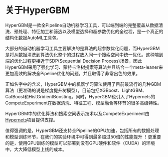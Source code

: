 
关于HyperGBM
======================

HyperGBM是一款全Pipeline自动机器学习工具，可以端到端的完整覆盖从数据清洗、预处理、特征加工和筛选以及模型选择和超参数优化的全过程，是一个真正的结构化数据AutoML工具包。

大部分的自动机器学习工具主要解决的是算法的超参数优化问题，而HyperGBM是将从数据清洗到算法优化整个的过程放入同一个搜索空间中统一优化。这种端到端的优化过程更接近于SDP(Sequential Decision Process)场景，因此HyperGBM采用了强化学习、蒙特卡洛树搜索等算法并且结合一个meta-leaner来更加高效的解决全Pipeline优化的问题，并且取得了非常出色的效果。

正如名字中的含义，HyperGBM中的机器学习算法使用了目前最流行的几种GBM算法（更准确的说是梯度提升树模型），目前包括XGBoost、LightGBM、CatBoost和HistGridientBoosting。同时，HyperGBM也引入了Hypernets的CompeteExperiment在数据清洗、特征工程、模型融合等环节的很多高级特性。

HyperGBM中的优化算法和搜索空间表示技术以及CompeteExperiment由 [Hypernets](https://github.com/DataCanvasIO/Hypernets)项目提供支撑。

值得强调的是，HyperGBM还支持全Pipeline的GPU加速，包括所有的数据处理和模型训练环节，在我们的实验环境中可得到最多超过50倍的性能提升 ！更重要的是，使用GPU训练的模型可以部署到没有GPU硬件和软件（CUDA）的环境中，大大降低模型上线的成本。
